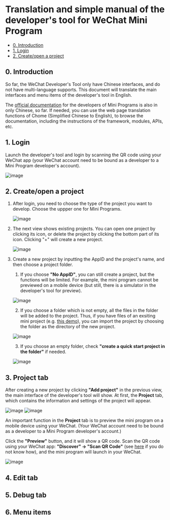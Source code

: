 # Translation and simple manual of the developer's tool for WeChat Mini Program

* [0. Introduction](#0-Introduction)  
* [1. Login](#1-Login)  
* [2. Create/open a project](#1-Login)  

## 0. Introduction

So far, the WeChat Developer's Tool only have Chinese interfaces, and do not have multi-language supports. This document will translate the main interfaces and menu items of the developer's tool in English.

The [official documentation](https://mp.weixin.qq.com/debug/wxadoc/dev/) for the developers of Mini Programs is also in only Chinese, so far. If needed, you can use the web page translation functions of Chome (Simplified Chinese to English), to browse the documentation, including the instructions of the framework, modules, APIs, etc.

## 1. Login

Launch the developer's tool and login by scanning the QR code using your WeChat app (your WeChat account need to be bound as a developer to a Mini Program developer's account).

   ![image](http://portland.csis.u-tokyo.ac.jp/images/miniprogram/ide_login.jpg)


## 2. Create/open a project

1. After login, you need to choose the type of the project you want to develop. Choose the uppper one for Mini Programs.

   ![image](http://portland.csis.u-tokyo.ac.jp/images/miniprogram/ide_type.jpg)

2. The next view shows existing projects. You can open one project by clicking its icon, or delete the project by clicking the bottom part of its icon. Clicking "+" will create a new project.

   ![image](http://portland.csis.u-tokyo.ac.jp/images/miniprogram/ide_newproj_projs.jpg)

3. Create a new project by inputting the AppID and the project's name, and then choose a project folder.
   1. If you choose **"No AppID"**, you can still create a project, but the functions will be limited. For example, the mini program cannot be previewed on a mobile device (but still, there is a simulator in the developer's tool for preview).
   
   ![image](http://portland.csis.u-tokyo.ac.jp/images/miniprogram/ide_new_noid.jpg)

   2. If you choose a folder which is not empty, all the files in the folder will be added to the project. Thus, if you have files of an exsiting mini project (e.g. [this demo](https://github.com/lu-min/mini-program-demo-williamsburg)), you can import the project by choosing the folder as the directory of the new project.
   
   ![image](http://portland.csis.u-tokyo.ac.jp/images/miniprogram/ide_newproj_demofolder.jpg)

   3. If you choose an empty folder, check **"create a quick start project in the folder"** if needed.

   ![image](http://portland.csis.u-tokyo.ac.jp/images/miniprogram/ide_newproj_newfolder.jpg)

## 3. Project tab
After creating a new project by clicking **"Add project"** in the previous view, the main interface of the developer's tool will show. At first, the **Project** tab, which contains the information and settings of the project will appear.

![image](http://portland.csis.u-tokyo.ac.jp/images/miniprogram/ide_project_new.jpg)
![image](http://portland.csis.u-tokyo.ac.jp/images/miniprogram/ide_project_bottom.jpg)

An important function in the **Project** tab is to preview the mini program on a mobile device using your WeChat. (Your WeChat account need to be bound as a developer to a Mini Program developer's account.)

Click the **"Preview"** button, and it will show a QR code. Scan the QR code using your WeChat app: **"Discover" -> "Scan QR Code"** (see [here](https://github.com/lu-min/mini-program-demo-williamsburg/blob/master/WeChat%20Q%26A.md#how-to-scan-a-qr-code-using-wechat) if you do not know how), and the mini program will launch in your WeChat.

![image](http://portland.csis.u-tokyo.ac.jp/images/miniprogram/ide_project_preview.jpg)

## 4. Edit tab

## 5. Debug tab

## 6. Menu items

